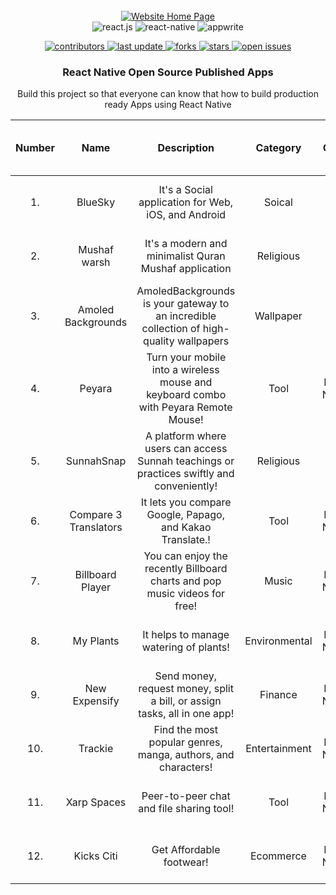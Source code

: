<div align="center">
  <br />
    <a href="https://github.com/Taussy10/React-Native-Open-Source-Apps" target="_blank" rel="noopener noreferrer">
      <img src="https://fastly.picsum.photos/id/381/200/300.jpg?hmac=DHcGsLBoQPJC-_rudxS4AdZuSE9UoOFP2U2v2veUAok" alt="Website Home Page">
    </a>
  <br />

  <div>
    <img src="https://img.shields.io/badge/markdown-%23000000?logo=markdown&logoSize=auto" alt="react.js" />
    <img src="https://img.shields.io/badge/-React_Native-61DAFB?logo=react&logoColor=black" alt="react-native" />
    <img src="https://img.shields.io/badge/-Expo-000020?logo=expo&logoColor=white" alt="appwrite" />
  </div>

<p marginTop = 20 >
  <a href="https://github.com/taussy10/React-Native-Open-Source-Apps">
    <img src="https://img.shields.io/github/contributors/taussy10/React-Native-Open-Source-Apps" alt="contributors" />
  </a>
  <a href="https://github.com/taussy10/Student-Perks">
    <img src="https://img.shields.io/github/last-commit/taussy10/React-Native-Open-Source-Apps" alt="last update" />
  </a>
  <a href="https://github.com/taussy10/React-Native-Open-Source-Apps">
    <img src="https://img.shields.io/github/forks/taussy10/React-Native-Open-Source-Apps" alt="forks" />
  </a>
  <a href="https://github.com/taussy10/React-Native-Open-Source-Apps">
    <img src="https://img.shields.io/github/stars/taussy10/React-Native-Open-Source-Apps" alt="stars" />
  </a>
  <a href="https://github.com/taussy10/React-Native-Open-Source-Apps">
    <img src="https://img.shields.io/github/issues/taussy10/React-Native-Open-Source-Apps" alt="open issues" />
  </a>

 <h3 align="center">React Native Open Source Published Apps </h3>

   <div align="center">
     Build this project so that everyone can know that how to build production ready Apps using React Native
    </div>
</div>


|Number| Name     |Description | Category | RN CLI or Expo  | Github Link  | Github Stars | Last commit  | Playstore Link & Number of Downloads| Appstore Link & Number of Downloads |
:-----------:|:-----------: | :-----------: | :-----------: | :-----------: |  :-----------: | :-----------: | :-----------: | :-----------: |  :-----------: |
1.|BlueSky  | It's a Social application for Web, iOS, and Android  |Soical       | Expo | [Github](https://github.com/bluesky-social/social-app)  | ![GitHub Repo stars](https://img.shields.io/github/stars/bluesky-social/social-app) |<img src="https://img.shields.io/github/last-commit/bluesky-social/social-app/main" alt="last update" />  | [5M+](https://play.google.com/store/apps/details?id=xyz.blueskyweb.app) | [Appstore](https://apps.apple.com/us/app/bluesky-social/id6444370199) |
| 2.| Mushaf warsh | It's a modern and minimalist Quran Mushaf application |Religious | Expo |[Github](https://github.com/adelpro/open-mushaf-native) |![GitHub Repo stars](https://img.shields.io/github/stars/adelpro/open-mushaf-native) |![GitHub last commit (branch)](https://img.shields.io/github/last-commit/adelpro/open-mushaf-native/main)| [50+](https://play.google.com/store/apps/details?id=com.adelpro.openmushafnative)| N/A |
|3.|Amoled Backgrounds | AmoledBackgrounds is your gateway to an incredible collection of high-quality wallpapers | Wallpaper| Expo |[GitHub](https://github.com/gauravjot/amoledbackgrounds-app) | ![GitHub Repo stars](https://img.shields.io/github/stars/gauravjot/amoledbackgrounds-app)| <img src="https://img.shields.io/github/last-commit/gauravjot/amoledbackgrounds-app/master" alt="last update" /> | [100K+](https://play.google.com/store/apps/details?id=com.droidheat.amoledbackgrounds&pli=1) | N/A |
|4. |Peyara |Turn your mobile into a wireless mouse and keyboard combo with Peyara Remote Mouse! | Tool | React Native |[GitHub](https://github.com/ayonshafiul/peyara-mouse-client) | ![GitHub Repo stars](https://img.shields.io/github/stars/ayonshafiul/peyara-mouse-client)| <img src="https://img.shields.io/github/last-commit/ayonshafiul/peyara-mouse-client/rn-raw" alt="last update" /> | [100+](https://play.google.com/store/apps/details?id=io.github.ayonshafiul.peyara) | N/A |
|5.|SunnahSnap |A platform where users can access Sunnah teachings or practices swiftly and conveniently! | Religious | Expo |[GitHub](https://github.com/baqx/SunnahSnap) | ![GitHub Repo stars](https://img.shields.io/github/stars/baqx/SunnahSnap)| <img src="https://img.shields.io/github/last-commit/baqx/SunnahSnap/main" alt="last update" /> | [46](https://sunnahsnap.en.uptodown.com/android) | N/A |
|6. |Compare 3 Translators |It lets you compare Google, Papago, and Kakao Translate.! | Tool | React Native |[GitHub](https://github.com/krtk-dev/translators) | ![GitHub Repo stars](https://img.shields.io/github/stars/krtk-dev/translators)| <img src="https://img.shields.io/github/last-commit/krtk-dev/translators/main" alt="last update" /> | [+10k](https://play.google.com/store/apps/details?id=com.koreanthinker.translators) | [Appstore](https://apps.apple.com/us/app/3%EA%B0%80%EC%A7%80-%EB%B2%88%EC%97%AD%EA%B8%B0-%EB%B9%84%EA%B5%90%ED%95%98%EB%8B%A4/id1611097883) |
|7. |Billboard Player |You can enjoy the recently Billboard charts and pop music videos for free! | Music | React Native |[GitHub](https://github.com/krtk-dev/billboard-player) | ![GitHub Repo stars](https://img.shields.io/github/stars/krtk-dev/billboard-player)| <img src="https://img.shields.io/github/last-commit/krtk-dev/billboard-player/main" alt="last update" /> | [+100k](https://play.google.com/store/apps/details?id=com.koreanthinker.billboard) |N/A |
|8.|My Plants |It helps to manage watering of plants! | Environmental  | React Native |[GitHub](https://github.com/benmotyka/myplants-app) | ![GitHub Repo stars](https://img.shields.io/github/stars/benmotyka/myplants-app)| <img src="https://img.shields.io/github/last-commit/benmotyka/myplants-app/main" alt="last update" /> | [+1k](https://play.google.com/store/apps/details?id=com.benmotyka.myplants&hl=en&gl=US) |N/A |
|9.| New Expensify |Send money, request money, split a bill, or assign tasks, all in one app! | Finance | React Native |[GitHub](https://github.com/Expensify/App) | ![GitHub Repo stars](https://img.shields.io/github/stars/Expensify/App)| <img src="https://img.shields.io/github/last-commit/Expensify/App/main" alt="last update" /> | [+10k](https://play.google.com/store/apps/details?id=com.expensify.chat) |[Appstore](https://apps.apple.com/us/app/new-expensify/id1530278510) |
|10.| Trackie |Find the most popular genres, manga, authors, and characters! | Entertainment | React Native |[GitHub](https://github.com/etasdemir/Trackie) | ![GitHub Repo stars](https://img.shields.io/github/stars/etasdemir/Trackie)| <img src="https://img.shields.io/github/last-commit/etasdemir/Trackie/main" alt="last update" /> | [+100](https://play.google.com/store/apps/details?id=com.trackie) |N/A |
|11.| Xarp Spaces |Peer-to-peer chat and file sharing tool! | Tool | React Native |[GitHub](https://github.com/benjamineruvieru/xarp) | ![GitHub Repo stars](https://img.shields.io/github/stars/benjamineruvieru/xarp)| <img src="https://img.shields.io/github/last-commit/benjamineruvieru/xarp/master" alt="last update" /> | [+10](https://play.google.com/store/apps/details?id=com.xarpspaces.android) |[Appstore](https://apps.apple.com/ng/app/xarp-spaces/id6444863755) |
|12.| Kicks Citi |Get Affordable footwear! | Ecommerce | React Native |[GitHub](https://github.com/benjamineruvieru/kicksciti) | ![GitHub Repo stars](https://img.shields.io/github/stars/benjamineruvieru/kicksciti)| <img src="https://img.shields.io/github/last-commit/benjamineruvieru/kicksciti/master" alt="last update" /> | [+50](https://play.google.com/store/apps/details?id=com.kicksciti.android) |[Appstore](https://apps.apple.com/us/app/kicks-citi/id6474217371?platform=iphone) |





